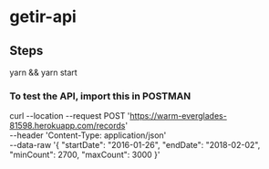 # getir-api

## Steps
yarn && yarn start

### To test the API, import this in POSTMAN


curl --location --request POST 'https://warm-everglades-81598.herokuapp.com/records' \
--header 'Content-Type: application/json' \
--data-raw '{
"startDate": "2016-01-26",
"endDate": "2018-02-02",
"minCount": 2700,
"maxCount": 3000
}'